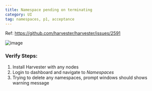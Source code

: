 ```yaml
---
title: Namespace pending on terminating
category: UI
tag: namespaces, p1, acceptance
---
```

Ref: https://github.com/harvester/harvester/issues/2591

![image](https://user-images.githubusercontent.com/5169694/185376639-66d10a36-7f68-4689-9cd6-4ef6034f1aac.png)


### Verify Steps:
1. Install Harvester with any nodes
1. Login to dashboard and navigate to _Namespaces_
1. Trying to delete any namespaces, prompt windows should shows warning message
